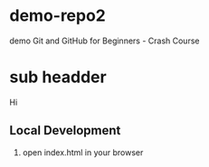 # demo-repo2

demo Git and GitHub for Beginners - Crash Course

# sub headder

Hi

## Local Development

1. open index.html in your browser
